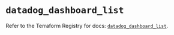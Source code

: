 # `datadog_dashboard_list`

Refer to the Terraform Registry for docs: [`datadog_dashboard_list`](https://registry.terraform.io/providers/datadog/datadog/3.67.0/docs/resources/dashboard_list).
